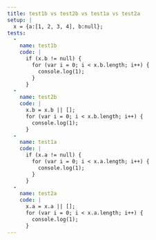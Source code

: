 ```yaml
---
title: test1b vs test2b vs test1a vs test2a
setup: |
  x = {a:[1, 2, 3, 4], b:null};
tests:
  -
    name: test1b
    code: |
      if (x.b != null) {
        for (var i = 0; i < x.b.length; i++) {
          console.log(1);
        }
      }
  -
    name: test2b
    code: |
      x.b = x.b || [];
      for (var i = 0; i < x.b.length; i++) {
        console.log(1);
      }
  -
    name: test1a
    code: |
      if (x.a != null) {
        for (var i = 0; i < x.a.length; i++) {
          console.log(1);
        }
      }
  -
    name: test2a
    code: |
      x.a = x.a || [];
      for (var i = 0; i < x.a.length; i++) {
        console.log(1);
      }
---
```


